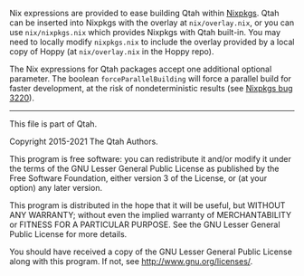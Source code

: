 Nix expressions are provided to ease building Qtah within
[Nixpkgs](https://nixos.org/nixpkgs).  Qtah can be inserted into Nixpkgs with
the overlay at `nix/overlay.nix`, or you can use `nix/nixpkgs.nix` which
provides Nixpkgs with Qtah built-in.  You may need to locally modify
`nixpkgs.nix` to include the overlay provided by a local copy of Hoppy (at
`nix/overlay.nix` in the Hoppy repo).

The Nix expressions for Qtah packages accept one additional optional parameter.
The boolean `forceParallelBuilding` will force a parallel build for faster
development, at the risk of nondeterministic results (see
[Nixpkgs bug 3220](https://github.com/NixOS/nixpkgs/issues/3220)).

---

This file is part of Qtah.

Copyright 2015-2021 The Qtah Authors.

This program is free software: you can redistribute it and/or modify
it under the terms of the GNU Lesser General Public License as published by
the Free Software Foundation, either version 3 of the License, or
(at your option) any later version.

This program is distributed in the hope that it will be useful,
but WITHOUT ANY WARRANTY; without even the implied warranty of
MERCHANTABILITY or FITNESS FOR A PARTICULAR PURPOSE.  See the
GNU Lesser General Public License for more details.

You should have received a copy of the GNU Lesser General Public License
along with this program.  If not, see <http://www.gnu.org/licenses/>.
